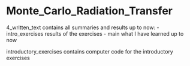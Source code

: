 # Monte_Carlo_Radiation_Transfer

4_written_text
     contains all summaries and results up to now:
       - intro_exercises
         results of the exercises
       - main
         what I have learned up to now

introductory_exercises
       contains computer code for the introductory exercises




